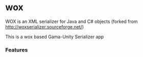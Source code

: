 wox
===

WOX is an XML serializer for Java and C# objects 
(forked from http://woxserializer.sourceforge.net/)

This is a wox based Gama-Unity Serializer app
### Features

